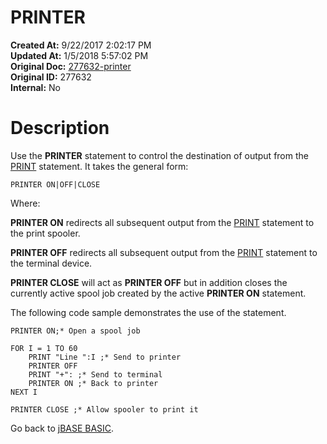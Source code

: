# PRINTER

**Created At:** 9/22/2017 2:02:17 PM  
**Updated At:** 1/5/2018 5:57:02 PM  
**Original Doc:** [277632-printer](https://docs.jbase.com/36868-jbase-basic/277632-printer)  
**Original ID:** 277632  
**Internal:** No  


# Description

Use the **PRINTER** statement to control the destination of output from the [PRINT](./../print) statement. It takes the general form:

```
PRINTER ON|OFF|CLOSE
```

Where:

**PRINTER ON** redirects all subsequent output from the [PRINT](./../print) statement to the print spooler.

**PRINTER OFF** redirects all subsequent output from the [PRINT](./../print) statement to the terminal device.

**PRINTER CLOSE** will act as **PRINTER OFF** but in addition closes the currently active spool job created by the active **PRINTER ON** statement.

The following code sample demonstrates the use of the statement.

```
PRINTER ON;* Open a spool job

FOR I = 1 TO 60
    PRINT "Line ":I ;* Send to printer
    PRINTER OFF
    PRINT "+": ;* Send to terminal
    PRINTER ON ;* Back to printer
NEXT I

PRINTER CLOSE ;* Allow spooler to print it
```



Go back to [jBASE BASIC](./../jbase-basic-programmers-reference-guide).
